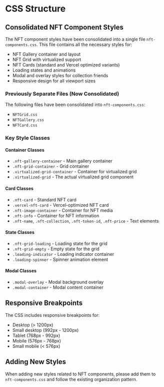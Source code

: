 # CSS Structure

## Consolidated NFT Component Styles

The NFT component styles have been consolidated into a single file `nft-components.css`. This file contains all the necessary styles for:

- NFT Gallery container and layout
- NFT Grid with virtualized support
- NFT Cards (standard and Vercel optimized variants)
- Loading states and animations
- Modal and overlay styles for collection friends
- Responsive design for all viewport sizes

### Previously Separate Files (Now Consolidated)

The following files have been consolidated into `nft-components.css`:
- `NFTGrid.css`
- `NFTGallery.css`
- `NFTCard.css`

### Key Style Classes

#### Container Classes
- `.nft-gallery-container` - Main gallery container
- `.nft-grid-container` - Grid container 
- `.virtualized-grid-container` - Container for virtualized grid
- `.virtualized-grid` - The actual virtualized grid component

#### Card Classes
- `.nft-card` - Standard NFT card
- `.vercel-nft-card` - Vercel-optimized NFT card
- `.nft-image-container` - Container for NFT media
- `.nft-info` - Container for NFT information
- `.nft-name`, `.nft-collection`, `.nft-token-id`, `.nft-price` - Text elements

#### State Classes
- `.nft-grid-loading` - Loading state for the grid
- `.nft-grid-empty` - Empty state for the grid
- `.loading-indicator` - Loading indicator container
- `.loading-spinner` - Spinner animation element

#### Modal Classes
- `.modal-overlay` - Modal background overlay
- `.modal-container` - Modal content container

## Responsive Breakpoints

The CSS includes responsive breakpoints for:
- Desktop (> 1200px)
- Small desktop (992px - 1200px)
- Tablet (768px - 992px)
- Mobile (576px - 768px)
- Small mobile (< 576px)

## Adding New Styles

When adding new styles related to NFT components, please add them to `nft-components.css` and follow the existing organization pattern. 